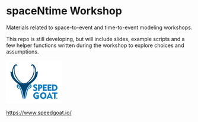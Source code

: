 # spaceNtime Workshop

Materials related to space-to-event and time-to-event modeling workshops.

This repo is still developing, but will include slides, example scripts and a few helper functions written during the workshop to explore choices and assumptions.

![SPDGT](/logo_small.png)

https://www.speedgoat.io/
